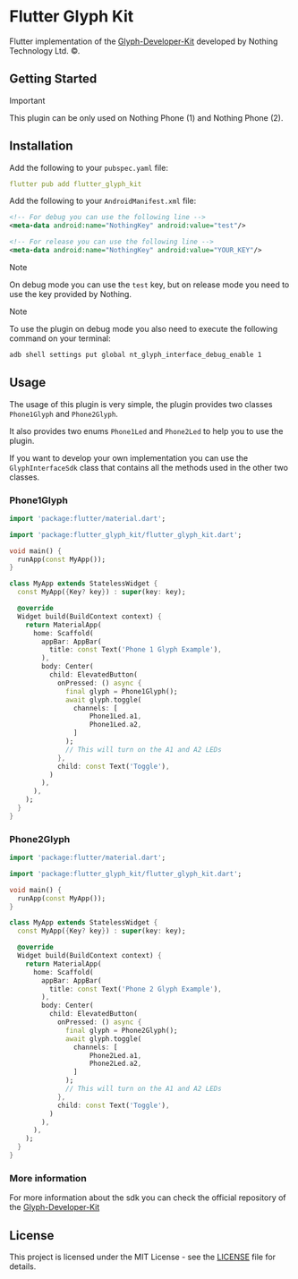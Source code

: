 # Flutter Glyph Kit

Flutter implementation of the [Glyph-Developer-Kit](https://github.com/Nothing-Developer-Programme/Glyph-Developer-Kit) developed by 
Nothing Technology Ltd. <span>&copy;</span>.

## Getting Started

> [!IMPORTANT]
> This plugin can be only used on Nothing Phone (1) and Nothing Phone (2).

## Installation

Add the following to your `pubspec.yaml` file:

```yaml
flutter pub add flutter_glyph_kit
```

Add the following to your `AndroidManifest.xml` file:

```xml
<!-- For debug you can use the following line -->
<meta-data android:name="NothingKey" android:value="test"/>

<!-- For release you can use the following line -->
<meta-data android:name="NothingKey" android:value="YOUR_KEY"/>
```

> [!NOTE]
> On debug mode you can use the `test` key, but on release mode you need to use the key provided by Nothing.

> [!NOTE]
> To use the plugin on debug mode you also need to execute the following command on your terminal:
> ```bash
> adb shell settings put global nt_glyph_interface_debug_enable 1
> ```

## Usage

The usage of this plugin is very simple, the plugin provides two classes `Phone1Glyph` and `Phone2Glyph`.

It also provides two enums `Phone1Led` and `Phone2Led` to help you to use the plugin.

If you want to develop your own implementation you can use the `GlyphInterfaceSdk` class that contains all the methods used in the other two classes.

### Phone1Glyph

```dart
import 'package:flutter/material.dart';

import 'package:flutter_glyph_kit/flutter_glyph_kit.dart';

void main() {
  runApp(const MyApp());
}

class MyApp extends StatelessWidget {
  const MyApp({Key? key}) : super(key: key);

  @override
  Widget build(BuildContext context) {
	return MaterialApp(
	  home: Scaffold(
		appBar: AppBar(
		  title: const Text('Phone 1 Glyph Example'),
		),
		body: Center(
		  child: ElevatedButton(
			onPressed: () async {
			  final glyph = Phone1Glyph();
			  await glyph.toggle(
				channels: [
					Phone1Led.a1,
					Phone1Led.a2,
				]
			  );
			  // This will turn on the A1 and A2 LEDs
			},
			child: const Text('Toggle'),
		  )
		),
	  ),
	);
  }
}
```

### Phone2Glyph

```dart
import 'package:flutter/material.dart';

import 'package:flutter_glyph_kit/flutter_glyph_kit.dart';

void main() {
  runApp(const MyApp());
}

class MyApp extends StatelessWidget {
  const MyApp({Key? key}) : super(key: key);

  @override
  Widget build(BuildContext context) {
	return MaterialApp(
	  home: Scaffold(
		appBar: AppBar(
		  title: const Text('Phone 2 Glyph Example'),
		),
		body: Center(
		  child: ElevatedButton(
			onPressed: () async {
			  final glyph = Phone2Glyph();
			  await glyph.toggle(
				channels: [
					Phone2Led.a1,
					Phone2Led.a2,
				]
			  );
			  // This will turn on the A1 and A2 LEDs
			},
			child: const Text('Toggle'),
		  )
		),
	  ),
	);
  }
}
```

### More information

For more information about the sdk you can check the official repository of the [Glyph-Developer-Kit](https://github.com/Nothing-Developer-Programme/Glyph-Developer-Kit)

## License

This project is licensed under the MIT License - see the [LICENSE](LICENSE) file for details.
